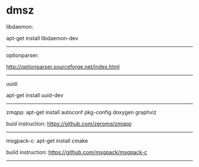 # dmsz
libdaemon:

apt-get install libdaemon-dev
______________________________________________
optionparser:

http://optionparser.sourceforge.net/index.html
______________________________________________
uuid:

apt-get install uuid-dev
______________________________________________
zmqpp: 
apt-get install autoconf pkg-config doxygen graphviz

buid instruction: https://github.com/zeromq/zmqpp
______________________________________________
msgpack-c:
apt-get install cmake

build instruction: https://github.com/msgpack/msgpack-c
______________________________________________

